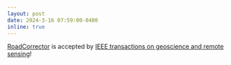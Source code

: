 ```yaml
---
layout: post
date: 2024-3-16 07:59:00-0400
inline: true
---
```


[RoadCorrector](https://ieeexplore.ieee.org/document/10478083) is accepted by [IEEE transactions on geoscience and remote sensing](https://ieeexplore.ieee.org/xpl/RecentIssue.jsp?punumber=36)!
